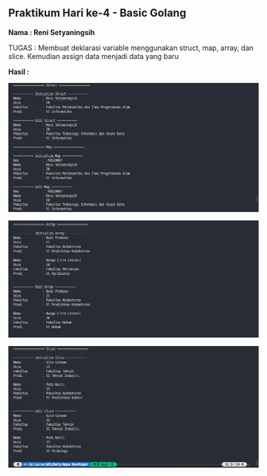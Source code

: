 ## **Praktikum Hari ke-4 - Basic Golang**
**Nama : Reni Setyaningsih**

TUGAS : Membuat deklarasi variable menggunakan struct, map, array, dan slice. Kemudian assign data menjadi data yang baru

**Hasil :**

![](../screenshot/1.png)

![](../screenshot/2.png)

![](../screenshot/3.png)